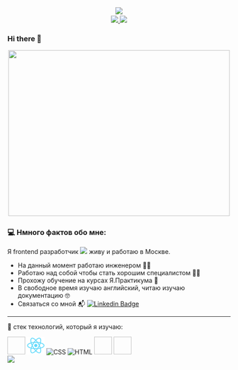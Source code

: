 <div id="header" align="center">
  <img src="https://avatanplus.com/files/resources/mid/5690ba4e2fdab1522557c174.jpg" height="100"/>
</div>
<div id="badges" align="center">
  <a href="https://www.linkedin.com/in/sergei-shabanov-018914244/">
    <img src="https://img.shields.io/badge/LinkedIn-blue?style=for-the-badge&logo=linkedin&logoColor=white">
  </a>
  <img src="https://img.shields.io/badge/telegram-%40Sergey__Shabanov-blue?style=for-the-badge&logo=appveyor">
</div>

### Hi there 👋

<div align="center">
  <img src="https://media.giphy.com/media/vzO0Vc8b2VBLi/giphy.gif" width="500" height="375"/>
</div>

### :computer: Нмного фактов обо мне:
Я frontend разработчик <img src="https://media.giphy.com/media/zOvBKUUEERdNm/giphy.gif" width="30"> живу и работаю в Москве.
- На данный момент работаю инженером :office_worker:
- Работаю над собой чтобы стать хорошим специалистом :student:
- Прохожу обучение на курсах Я.Практикума :scroll:
- В свободное время изучаю английский, читаю изучаю документацию :nerd_face:
- Связаться со мной :mailbox_with_mail: [![Linkedin Badge](https://img.shields.io/badge/-sergei-blue?style=flat&logo=Linkedin&logoColor=white)](your-linkedin-url)

---

:toolbox: стек технологий, который я изучаю:
<div>
  <img src"https://raw.githubusercontent.com/devicons/devicon/1119b9f84c0290e0f0b38982099a2bd027a48bf1/icons/javascript/javascript-original.svg" width="40" height="40">
  <img src="https://github.com/devicons/devicon/blob/master/icons/react/react-original.svg" title="React" alt="React" width="40" height="40">
  <img src"https://github.com/devicons/devicon/blob/master/icons/css3/css3-original.svg" title="CSS3" alt="CSS" width="40" height="40">
  <img src"https://github.com/devicons/devicon/blob/master/icons/html5/html5-original.svg" title="HTML5" alt="HTML" width="40" height="40">
  <img src"https://github.com/devicons/devicon/blob/master/icons/mongodb/mongodb-original.svg" width="40" height="40">
  <img src"https://github.com/devicons/devicon/blob/master/icons/nodejs/nodejs-original.svg" width="40" height="40">
</div>


<div id="footer" align="left">
  <img src="https://media.giphy.com/media/13FrpeVH09Zrb2/giphy.gif" width="100"/>
</div>

<!--
**SergeiShabanov1989/SergeiShabanov1989** is a ✨ _special_ ✨ repository because its `README.md` (this file) appears on your GitHub profile.

Here are some ideas to get you started:

- 🔭 I’m currently working on ...
- 🌱 I’m currently learning ...
- 👯 I’m looking to collaborate on ...
- 🤔 I’m looking for help with ...
- 💬 Ask me about ...
- 📫 How to reach me: ...
- 😄 Pronouns: ...
- ⚡ Fun fact: ...
-->

